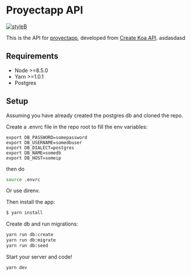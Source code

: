 # Proyectapp API

[![styleB]][styleL]

This is the API for [proyectapp](https://github.com/gsulloa/proyectapp), 
 developed from [Create Koa API](https://github.com/gsulloa/create-koa-api). 
asdasdasd

## Requirements
- Node >=8.5.0
- Yarn >=1.0.1
- Postgres

## Setup

Assuming you have already created the postgres db and cloned the repo.

Create a .envrc file in the repo root to fill the env variables:

```
export DB_PASSWORD=somepassword
export DB_USERNAME=somedbuser
export DB_DIALECT=postgres
export DB_NAME=somedb
export DB_HOST=someip
```
then do

```bash
source .envrc
```
Or use direnv.

Then install the app:

```bash
$ yarn install
```
Create db and run migrations:

```bash
yarn run db:create
yarn run db:migrate
yarn run db:seed
```

Start your server and code!
```bash
yarn dev
```


<!-- Badges -->

[styleL]:https://github.com/prettier/prettier
[styleB]:https://img.shields.io/badge/code%20style-prettier-brightgreen.svg?style=flat
